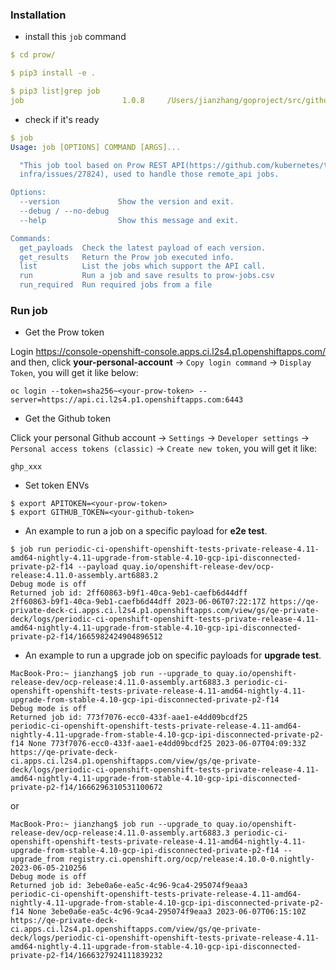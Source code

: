 ### Installation

- install this `job` command
```yaml
$ cd prow/

$ pip3 install -e .

$ pip3 list|grep job
job                      1.0.8     /Users/jianzhang/goproject/src/github.com/openshift/release-tests/prow
```
- check if it's ready
```yaml
$ job
Usage: job [OPTIONS] COMMAND [ARGS]...

  "This job tool based on Prow REST API(https://github.com/kubernetes/test-
  infra/issues/27824), used to handle those remote_api jobs.

Options:
  --version             Show the version and exit.
  --debug / --no-debug
  --help                Show this message and exit.

Commands:
  get_payloads  Check the latest payload of each version.
  get_results   Return the Prow job executed info.
  list          List the jobs which support the API call.
  run           Run a job and save results to prow-jobs.csv
  run_required  Run required jobs from a file
```

### Run job

- Get the Prow token

Login https://console-openshift-console.apps.ci.l2s4.p1.openshiftapps.com/ and then, click **your-personal-account** -> `Copy login command` -> `Display Token`, you will get it like below:
```console
oc login --token=sha256~<your-prow-token> --server=https://api.ci.l2s4.p1.openshiftapps.com:6443
```

- Get the Github token

Click your personal Github account -> `Settings` -> `Developer settings` -> `Personal access tokens (classic)` -> `Create new token`, you will get it like:
```console
ghp_xxx
```

- Set token ENVs
```console
$ export APITOKEN=<your-prow-token>
$ export GITHUB_TOKEN=<your-github-token>
``` 

- An example to run a job on a specific payload for **e2e test**.
```console
$ job run periodic-ci-openshift-openshift-tests-private-release-4.11-amd64-nightly-4.11-upgrade-from-stable-4.10-gcp-ipi-disconnected-private-p2-f14 --payload quay.io/openshift-release-dev/ocp-release:4.11.0-assembly.art6883.2
Debug mode is off
Returned job id: 2ff60863-b9f1-40ca-9eb1-caefb6d44dff
2ff60863-b9f1-40ca-9eb1-caefb6d44dff 2023-06-06T07:22:17Z https://qe-private-deck-ci.apps.ci.l2s4.p1.openshiftapps.com/view/gs/qe-private-deck/logs/periodic-ci-openshift-openshift-tests-private-release-4.11-amd64-nightly-4.11-upgrade-from-stable-4.10-gcp-ipi-disconnected-private-p2-f14/1665982424904896512 
```

- An example to run a upgrade job on specific payloads for **upgrade test**.
```console
MacBook-Pro:~ jianzhang$ job run --upgrade_to quay.io/openshift-release-dev/ocp-release:4.11.0-assembly.art6883.3 periodic-ci-openshift-openshift-tests-private-release-4.11-amd64-nightly-4.11-upgrade-from-stable-4.10-gcp-ipi-disconnected-private-p2-f14 
Debug mode is off
Returned job id: 773f7076-ecc0-433f-aae1-e4dd09bcdf25
periodic-ci-openshift-openshift-tests-private-release-4.11-amd64-nightly-4.11-upgrade-from-stable-4.10-gcp-ipi-disconnected-private-p2-f14 None 773f7076-ecc0-433f-aae1-e4dd09bcdf25 2023-06-07T04:09:33Z https://qe-private-deck-ci.apps.ci.l2s4.p1.openshiftapps.com/view/gs/qe-private-deck/logs/periodic-ci-openshift-openshift-tests-private-release-4.11-amd64-nightly-4.11-upgrade-from-stable-4.10-gcp-ipi-disconnected-private-p2-f14/1666296310531100672
``` 
or
```console
MacBook-Pro:~ jianzhang$ job run --upgrade_to quay.io/openshift-release-dev/ocp-release:4.11.0-assembly.art6883.3 periodic-ci-openshift-openshift-tests-private-release-4.11-amd64-nightly-4.11-upgrade-from-stable-4.10-gcp-ipi-disconnected-private-p2-f14 --upgrade_from registry.ci.openshift.org/ocp/release:4.10.0-0.nightly-2023-06-05-210256
Debug mode is off
Returned job id: 3ebe0a6e-ea5c-4c96-9ca4-295074f9eaa3
periodic-ci-openshift-openshift-tests-private-release-4.11-amd64-nightly-4.11-upgrade-from-stable-4.10-gcp-ipi-disconnected-private-p2-f14 None 3ebe0a6e-ea5c-4c96-9ca4-295074f9eaa3 2023-06-07T06:15:10Z https://qe-private-deck-ci.apps.ci.l2s4.p1.openshiftapps.com/view/gs/qe-private-deck/logs/periodic-ci-openshift-openshift-tests-private-release-4.11-amd64-nightly-4.11-upgrade-from-stable-4.10-gcp-ipi-disconnected-private-p2-f14/1666327924111839232
```
